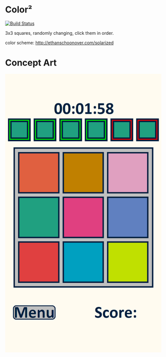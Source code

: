 Color²
======

[![Build Status](https://travis-ci.org/HarrisonCTEC/Color-Squared.svg?branch=master)](https://travis-ci.org/HarrisonCTEC/Color-Squared)

3x3 squares, randomly changing, click them in order.

color scheme: <http://ethanschoonover.com/solarized>


# Concept Art
![Mockup](Concept/UI.bmp)
